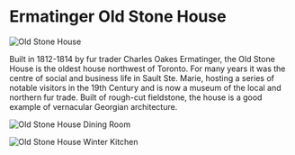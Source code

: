 # Ermatinger Old Stone House

![Old Stone House](images/old-stone-house.jpg)

Built in 1812-1814 by fur trader Charles Oakes Ermatinger, the Old Stone House is the oldest house northwest of Toronto. For many years it was the centre of social and business life in Sault Ste. Marie, hosting a series of notable visitors in the 19th Century and is now a museum of the local and northern fur trade. Built of rough-cut fieldstone, the house is a good example of vernacular Georgian architecture.

![Old Stone House Dining Room](images/old-stone-house-dining-room.jpg)

![Old Stone House Winter Kitchen](images/old-stone-house-winter-kitchen.jpg)
